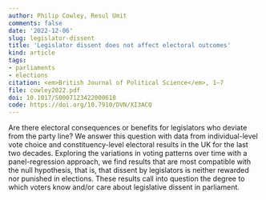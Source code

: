 ```yaml
---
author: Philip Cowley, Resul Umit
comments: false
date: '2022-12-06'
slug: legislator-dissent
title: 'Legislator dissent does not affect electoral outcomes'
kind: article
tags:
- parliaments
- elections
citation: <em>British Journal of Political Science</em>, 1–7
file: cowley2022.pdf
doi: 10.1017/S0007123422000618
code: https://doi.org/10.7910/DVN/XI3ACQ
---
```


Are there electoral consequences or benefits for legislators who deviate from the party line? We answer this question with data from individual-level vote choice and constituency-level electoral results in the UK for the last two decades. Exploring the variations in voting patterns over time with a panel-regression approach, we find results that are most compatible with the null hypothesis, that is, that dissent by legislators is neither rewarded nor punished in elections. These results call into question the degree to which voters know and/or care about legislative dissent in parliament.